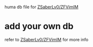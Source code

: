 
huma db file for [ZSaberLv0/ZFVimIM](https://github.com/ZSaberLv0/ZFVimIM)

# add your own db

refer to [ZSaberLv0/ZFVimIM](https://github.com/ZSaberLv0/ZFVimIM#make-your-own-db) for more info

